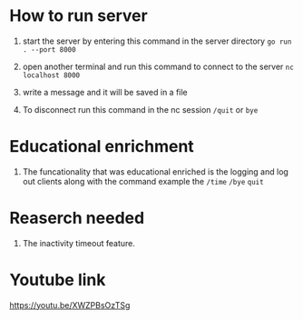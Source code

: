 # How to run server
1. start the server by entering this command in the server directory
``` go run . --port 8000 ```
2. open another terminal and run this command to connect to the server
``` nc localhost 8000 ```
3. write a message and it will be saved in a file

4. To disconnect run this command in the nc session
``` /quit ``` or ```bye```


# Educational enrichment
1. The funcationality that was educational enriched is the logging and log out clients along with the command example the ``` /time ``` ```/bye``` ```quit```

# Reaserch needed
1. The inactivity timeout feature. 

# Youtube link
https://youtu.be/XWZPBsOzTSg
